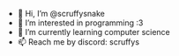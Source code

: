 - 👋 Hi, I’m @scruffysnake
- 👀 I’m interested in programming :3
- 🌱 I’m currently learning computer science
- 📫 Reach me by discord: scruffys

<!---
scruffysnake/scruffysnake is a ✨ special ✨ repository because its `README.md` (this file) appears on your GitHub profile.
You can click the Preview link to take a look at your changes.
--->

